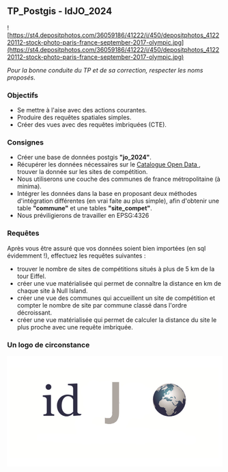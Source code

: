 ## TP_Postgis - IdJO_2024

![https://st4.depositphotos.com/36059186/41222/i/450/depositphotos_412220112-stock-photo-paris-france-september-2017-olympic.jpg](https://st4.depositphotos.com/36059186/41222/i/450/depositphotos_412220112-stock-photo-paris-france-september-2017-olympic.jpg)

*Pour la bonne conduite du TP et de sa correction, respecter les noms proposés*.

### Objectifs 

- Se mettre à l'aise avec des actions courantes.
- Produire des requêtes spatiales simples.
- Créer des vues avec des requêtes imbriquées (CTE).

### Consignes

- Créer une base de données postgis **"jo_2024"**.
- Récupérer les données nécessaires sur le [Catalogue Open Data ](https://data.paris2024.org/explore/?sort=modified&exclude.theme=Geodata&flg=fr-fr),
trouver la donnée sur les sites de compétition.
- Nous utiliserons une couche des communes de france métropolitaine (à minima).
- Intégrer les données dans la base en proposant deux méthodes d'intégration différentes (en vrai faite au plus simple), 
afin d'obtenir une table **"commune"** et une tables **"site_compet"**.
- Nous préviligierons de travailler en EPSG:4326 

### Requêtes

Après vous être assuré que vos données soient bien importées (en sql évidemment !),
 effectuez les requêtes suivantes :

- trouver le nombre de sites de compétitions situés à plus de 5 km de la tour Eiffel. 
- créer une vue matérialisée qui permet de connaître la distance en km de chaque site à Null Island.
- créer une vue des communes qui accueillent un site de compétition et compter le nombre de site par commune classé dans l'ordre décroissant.
- créer une vue matérialisée qui permet de calculer la distance du site le plus proche avec une requête imbriquée.

### Un logo de circonstance

![jp.jpg](jp.jpg)
